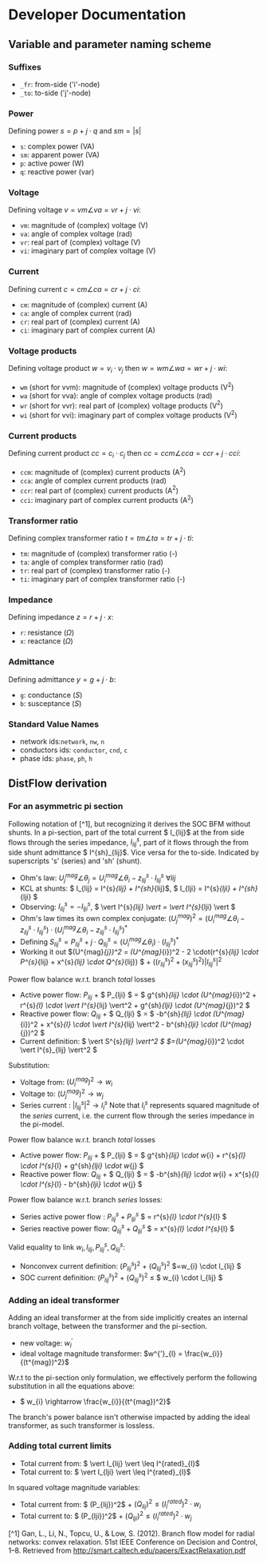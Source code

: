 # Developer Documentation

## Variable and parameter naming scheme

### Suffixes

- `_fr`: from-side ('i'-node)
- `_to`: to-side ('j'-node)

### Power

Defining power $s = p + j \cdot q$ and $sm = |s|$
- `s`: complex power (VA)
- `sm`: apparent power (VA)
- `p`: active power (W)
- `q`: reactive power (var)

### Voltage

Defining voltage $v = vm \angle va = vr + j \cdot vi$:
- `vm`: magnitude of (complex) voltage (V)
- `va`: angle of complex voltage (rad)
- `vr`: real part of (complex) voltage (V)
- `vi`: imaginary part of complex voltage (V)

### Current

Defining current $c = cm \angle ca = cr + j \cdot ci$:
- `cm`: magnitude of (complex) current (A)
- `ca`: angle of complex current (rad)
- `cr`: real part of (complex) current (A)
- `ci`: imaginary part of complex current (A)

### Voltage products

Defining voltage product $w = v_i \cdot v_j$ then
$w = wm \angle wa = wr + j\cdot wi$:
- `wm` (short for vvm): magnitude of (complex) voltage products (V$^2$)
- `wa` (short for vva): angle of complex voltage products (rad)
- `wr` (short for vvr): real part of (complex) voltage products (V$^2$)
- `wi` (short for vvi): imaginary part of complex voltage products (V$^2$)

### Current products

Defining current product $cc = c_i \cdot c_j$ then
$cc = ccm \angle cca = ccr + j\cdot cci$:
- `ccm`: magnitude of (complex) current products (A$^2$)
- `cca`: angle of complex current products (rad)
- `ccr`: real part of (complex) current products (A$^2$)
- `cci`: imaginary part of complex current products (A$^2$)

### Transformer ratio

Defining complex transformer ratio
$t = tm \angle ta = tr + j\cdot ti$:
- `tm`: magnitude of (complex) transformer ratio (-)
- `ta`: angle of complex transformer ratio (rad)
- `tr`: real part of (complex) transformer ratio (-)
- `ti`: imaginary part of complex transformer ratio (-)

### Impedance

Defining impedance
$z = r + j\cdot x$:
- `r`: resistance ($\Omega$)
- `x`: reactance ($\Omega$)

### Admittance

Defining admittance
$y = g + j\cdot b$:
- `g`: conductance ($S$)
- `b`: susceptance ($S$)


### Standard Value Names

- network ids:`network`, `nw`, `n`
- conductors ids: `conductor`, `cnd`, `c`
- phase ids: `phase`, `ph`, `h`


## DistFlow derivation

### For an asymmetric pi section
Following notation of [^1], but recognizing it derives the SOC BFM without shunts. In a pi-section, part of the total current $ I_{lij}$ at the from side flows through the series impedance, $I ^{s}_{lij}$, part of it flows through the from side shunt admittance $ I^{sh}_{lij}$. Vice versa for the to-side. Indicated by superscripts 's' (series) and 'sh' (shunt).
- Ohm's law: $U^{mag}_{j} \angle \theta_{j} = U^{mag}_{i}\angle \theta_{i}  - z^{s}_{lij} \cdot I^{s}_{lij}$ $\forall lij$
- KCL at shunts: $ I_{lij} = I^{s}_{lij} + I^{sh}_{lij}$, $ I_{lji} = I^{s}_{lji} + I^{sh}_{lji} $
- Observing: $I^{s}_{lij} = - I^{s}_{lji}$, $ \vert I^{s}_{lij} \vert = \vert I^{s}_{lji} \vert $
- Ohm's law times its own complex conjugate: $(U^{mag}_{j})^2 = (U^{mag}_{i}\angle \theta_{i}  - z^{s}_{lij} \cdot I^{s}_{lij})\cdot (U^{mag}_{i}\angle \theta_{i}  - z^{s}_{lij} \cdot I^{s}_{lij})^*$
- Defining $S^{s}_{lij} = P^{s}_{lij} + j\cdot Q^{s}_{lij} = (U^{mag}_{i}\angle \theta_{i}) \cdot (I^{s}_{lij})^*$
- Working it out $(U^{mag}_{j})^2 = (U^{mag}_{i})^2 - 2 \cdot(r^{s}_{lij} \cdot P^{s}_{lij} + x^{s}_{lij} \cdot Q^{s}_{lij}) $ + $((r^{s}_{lij})^2 + (x^{s}_{lij})^2)\vert I^{s}_{lij} \vert^2$

Power flow balance w.r.t. branch *total* losses
- Active power flow:   $P_{lij}$ + $ P_{lji} $ = $  g^{sh}_{lij} \cdot (U^{mag}_{i})^2 + r^{s}_{l} \cdot \vert I^{s}_{lij} \vert^2 +  g^{sh}_{lji} \cdot  (U^{mag}_{j})^2 $
- Reactive power flow: $Q_{lij}$ + $ Q_{lji} $ = $ -b^{sh}_{lij} \cdot (U^{mag}_{i})^2 + x^{s}_{l} \cdot \vert I^{s}_{lij} \vert^2  - b^{sh}_{lji} \cdot  (U^{mag}_{j})^2 $
- Current definition: $ \vert S^{s}_{lij} \vert^2  $ $=(U^{mag}_{i})^2 \cdot \vert I^{s}_{lij} \vert^2 $

Substitution:
- Voltage from: $(U^{mag}_{i})^2 \rightarrow w_{i}$
- Voltage to: $(U^{mag}_{j})^2 \rightarrow w_{j}$
- Series current : $\vert I^{s}_{lij} \vert^2 \rightarrow l^{s}_{l}$
Note that $l^{s}_{l}$ represents squared magnitude of the *series* current, i.e. the current flow through the series impedance in the pi-model.

Power flow balance w.r.t. branch *total* losses
- Active power flow:   $P_{lij}$ + $ P_{lji} $ = $  g^{sh}_{lij} \cdot w_{i} + r^{s}_{l} \cdot l^{s}_{l} +  g^{sh}_{lji} \cdot  w_{j} $
- Reactive power flow: $Q_{lij}$ + $ Q_{lji} $ = $ -b^{sh}_{lij} \cdot w_{i} + x^{s}_{l} \cdot l^{s}_{l}  - b^{sh}_{lji} \cdot  w_{j} $

Power flow balance w.r.t. branch *series* losses:
- Series active power flow : $P^{s}_{lij} + P^{s}_{lji}$ $ = r^{s}_{l} \cdot l^{s}_{l} $
- Series reactive power flow: $Q^{s}_{lij} + Q^{s}_{lji}$ $ = x^{s}_{l} \cdot l^{s}_{l} $

Valid equality to link $w_{i}, l_{lij}, P^{s}_{lij}, Q^{s}_{lij}$:
- Nonconvex current definition: $(P^{s}_{lij})^2$ + $(Q^{s}_{lij})^2$  $=w_{i} \cdot l_{lij} $
- SOC current definition: $(P^{s}_{lij})^2$ + $(Q^{s}_{lij})^2$  $\leq$ $ w_{i} \cdot l_{lij} $


### Adding an ideal transformer
Adding an ideal transformer at the from side implicitly creates an internal branch voltage, between the transformer and the pi-section.
- new voltage: $w^{'}_{l}$
- ideal voltage magnitude transformer: $w^{'}_{l} = \frac{w_{i}}{(t^{mag})^2}$

W.r.t to the pi-section only formulation, we effectively perform the following substitution in all the equations above:
- $ w_{i} \rightarrow \frac{w_{i}}{(t^{mag})^2}$

The branch's power balance isn't otherwise impacted by adding the ideal transformer, as such transformer is lossless.

### Adding total current limits
- Total current from: $ \vert I_{lij} \vert \leq I^{rated}_{l}$
- Total current to: $ \vert I_{lji} \vert \leq I^{rated}_{l}$

In squared voltage magnitude variables:
- Total current from: $ (P_{lij})^2$ + $(Q_{lij})^2  \leq (I^{rated}_{l})^2 \cdot  w_{i}$
- Total current to: $ (P_{lji})^2$ + $(Q_{lji})^2  \leq (I^{rated}_{l})^2 \cdot w_{j}$




[^1] Gan, L., Li, N., Topcu, U., & Low, S. (2012). Branch flow model for radial networks: convex relaxation. 51st IEEE Conference on Decision and Control, 1–8. Retrieved from http://smart.caltech.edu/papers/ExactRelaxation.pdf
